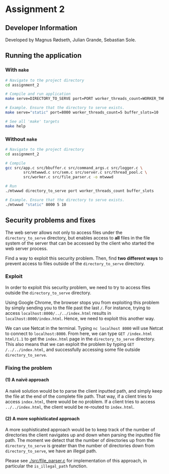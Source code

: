 # Assignment 2

## Developer Information

Developed by Magnus Rødseth, Julian Grande, Sebastian Sole.

## Running the application

### With `make`

```sh
# Navigate to the project directory
cd assignment_2

# Compile and run application
make serve=DIRECTORY_TO_SERVE port=PORT worker_threads_count=WORKER_THREADS_COUNT buffer_slots=BUFFER_SLOTS_COUNT

# Example. Ensure that the directory to serve exists.
make serve="static" port=8000 worker_threads_count=5 buffer_slots=10

# See all 'make' targets
make help
```

### Without `make`

```sh
# Navigate to the project directory
cd assignment_2

# Compile
gcc src/app.c src/bbuffer.c src/command_args.c src/logger.c \
		src/mtwwwd.c src/sem.c src/server.c src/thread_pool.c \
		src/worker.c src/file_parser.c -o mtwwwd

# Run
./mtwwwd directory_to_serve port worker_threads_count buffer_slots

# Example. Ensure that the directory to serve exists.
./mtwwwd "static" 8000 5 10
```

## Security problems and fixes

The web server allows not only to access files under the `directory_to_serve`
directory, but enables access to **all** files in the file system of the server
that can be accessed by the client who started the web server process.

Find a way to exploit this security problem. Then, find **two different ways**
to prevent access to files outside of the `directory_to_serve` directory.

### Exploit

In order to exploit this security problem, we need to try to access files
outside the `directory_to_serve` directory.

Using Google Chrome, the browser stops you from exploiting this problem by
simply sending you to the file past the last `/`. For instance, trying to access
`localhost:8000/../../index.html` results in `localhost:8000/index.html`. Hence,
we need to exploit this another way.

We can use Netcat in the terminal. Typing `nc localhost 8000` will use Netcat to
connect to `localhost:8000`. From here, we can type `GET /index.html html/1.1`
to get the `index.html` page in the `directory_to_serve` directory. This also
means that we can exploit the problem by typing `GET /../../index.html`, and
successfully accessing some file outside `directory_to_serve`.

### Fixing the problem

#### (1) A naivë approach

A naivë solution would be to parse the client inputted path, and simply keep the
file at the end of the complete file path. That way, if a client tries to access
`index.html`, there would be no problem. If a client tries to access
`../../index.html`, the client would be re-routed to `index.html`.

#### (2) A more sophisticated approach

A more sophisticated approach would be to keep track of the number of
directories the client navigates up and down when parsing the inputted file
path. The moment we detect that the number of directories up from the
`directory_to_serve` is greater than the number of directories down from
`directory_to_serve`, we have an illegal path.

Please see [./src/file_parser.c](./src/file_parser.c) for implementation of this
approach, in particular the `is_illegal_path` function.
